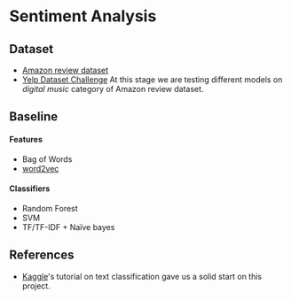 # Sentiment Analysis

## Dataset
* [Amazon review dataset](http://jmcauley.ucsd.edu/data/amazon/)
* [Yelp Dataset Challenge](https://www.yelp.ca/dataset_challenge)
At this stage we are testing different models on *digital music* category of Amazon review dataset.

## Baseline

#### Features
* Bag of Words
* [word2vec](https://radimrehurek.com/gensim/models/word2vec.html)

#### Classifiers
* Random Forest
* SVM
* TF/TF-IDF + Naïve bayes


## References
* [Kaggle](https://www.kaggle.com/c/word2vec-nlp-tutorial/details/part-1-for-beginners-bag-of-words)'s tutorial
on text classification gave us a solid start on this project.